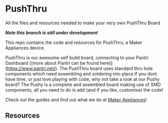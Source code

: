 # PushThru
All the files and resources needed to make your very own PushThru Board

**_Note this branch is still under development_**

This repo contains the code and resources for PushThru, a Maker Appliances device.

PushThru is our awesome self build board, connecting to your Pantri Dashboard [(more about Pantri can be found here)] (https://www.pantri.net/). The PushThru board uses standard thru hole components which need assembling and soldering into place.If you dont have time, or just love playing with code, why not take a look at our Pushy board? The Pushy is a complete and assembled board making use of SMD components, all you need to do is add (and if you like, customise) the code!

Check out the guides and find out what we do at [Maker Appliances](https://makerappliances.com)!


## Resources
